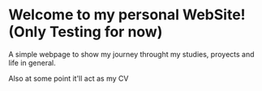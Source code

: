 # Welcome to my personal WebSite! (Only Testing for now)

A simple webpage to show my journey throught my studies, proyects and life in general.

Also at some point it'll act as my CV
